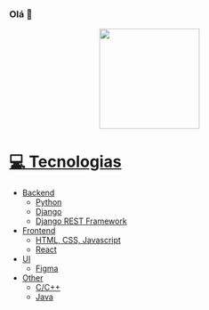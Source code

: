 ### Olá 👋

<div align="center">
  <a href="https://github.com/MarcosBB">
  <img height="180em" src="https://github-readme-stats.vercel.app/api/top-langs/?username=MarcosBB&layout=compact&langs_count=7&theme=dark"/>
</div>

# 💻 Tecnologias
  - Backend
    - Python
    - Django
    - Django REST Framework
  - Frontend
    - HTML, CSS, Javascript
    - React
  - UI
    - Figma
  - Other
    - C/C++
    - Java
